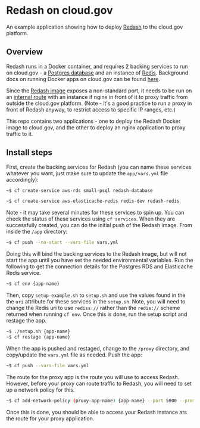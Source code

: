 # Redash on cloud.gov

An example application showing how to deploy [Redash](https://redash.io/help/open-source/setup) to the cloud.gov platform.

## Overview

Redash runs in a Docker container, and requires 2 backing services to run on cloud.gov - a [Postgres database](https://cloud.gov/docs/services/relational-database/) and an instance of [Redis](https://cloud.gov/docs/services/aws-elasticache/). Background docs on running Docker apps on cloud.gov can be found [here](https://cloud.gov/docs/deployment/docker/). 

Since the [Redash image](https://hub.docker.com/r/redash/redash) exposes a non-standard port, it needs to be run on an [internal route](https://docs.cloudfoundry.org/devguide/deploy-apps/routes-domains.html#internal-routes) with an instance if nginx in front of it to proxy traffic from outside the cloud.gov platform. (Note - it's a good practice to run a proxy in front of Redash anyway, to restrict access to specific IP ranges, etc.)

This repo contains two applications - one to deploy the Redash Docker image to cloud.gov, and the other to deploy an nginx application to proxy traffic to it.

## Install steps

First, create the backing services for Redash (you can name these services whatever you want, just make sure to update the `app/vars.yml` file accordingly):

```bash
~$ cf create-service aws-rds small-psql redash-database
```

```bash
~$ cf create-service aws-elasticache-redis redis-dev redash-redis
```

Note - it may take several minutes for these services to spin up. You can check the status of these services using `cf services`. When they are successfully created, you can do the initial push of the Redash image. From inside the `/app` directory:

```bash
~$ cf push --no-start --vars-file vars.yml
```

Doing this will bind the backing services to the Redash image, but will not start the app until you have set the needed environmental variables. Run the following to get the connection details for the Postgres RDS and Elasticache Redis service.

```bash
~$ cf env {app-name}
```

Then, copy `setup-example.sh` to `setup.sh` and use the values found in the the `uri` attribute for these services in the `setup.sh`. Note, you will need to change the Redis uri to use `rediss://` rather than the `redis://` scheme returned when running `cf env`. Once this is done, run the setup script and restage the app.

```bash
~$ ./setup.sh {app-name}
~$ cf restage {app-name}
```
When the app is pushed and restaged, change to the `/proxy` directory, and copy/update the `vars.yml` file as needed. Push the app:

```bash
~$ cf push --vars-file vars.yml
```

The route for the proxy app is the route you will use to access Redash. However, before your proxy can route traffic to Redash, you will need to set up a network policy for this.

```bash
~$ cf add-network-policy (proxy-app-name) {app-name} --port 5000 --protocol tcp
```

Once this is done, you should be able to access your Redash instance ats the route for your proxy application.

